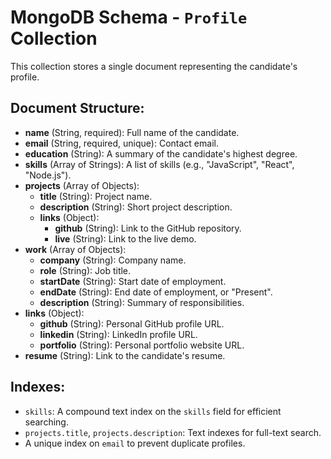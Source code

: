 # MongoDB Schema - `Profile` Collection

This collection stores a single document representing the candidate's profile.

## Document Structure:

- **name** (String, required): Full name of the candidate.
- **email** (String, required, unique): Contact email.
- **education** (String): A summary of the candidate's highest degree.
- **skills** (Array of Strings): A list of skills (e.g., "JavaScript", "React", "Node.js").
- **projects** (Array of Objects):
  - **title** (String): Project name.
  - **description** (String): Short project description.
  - **links** (Object):
    - **github** (String): Link to the GitHub repository.
    - **live** (String): Link to the live demo.
- **work** (Array of Objects):
  - **company** (String): Company name.
  - **role** (String): Job title.
  - **startDate** (String): Start date of employment.
  - **endDate** (String): End date of employment, or "Present".
  - **description** (String): Summary of responsibilities.
- **links** (Object):
  - **github** (String): Personal GitHub profile URL.
  - **linkedin** (String): LinkedIn profile URL.
  - **portfolio** (String): Personal portfolio website URL.
- **resume** (String): Link to the candidate's resume.

## Indexes:

- `skills`: A compound text index on the `skills` field for efficient searching.
- `projects.title`, `projects.description`: Text indexes for full-text search.
- A unique index on `email` to prevent duplicate profiles.